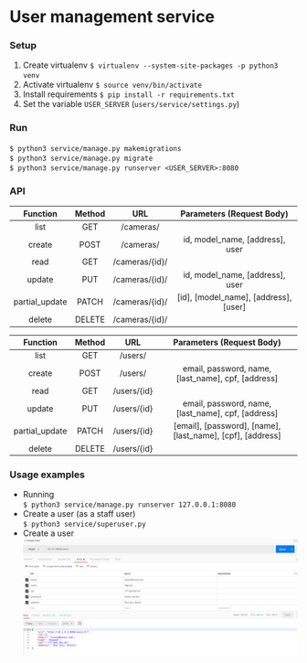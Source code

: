 # User management service


### Setup
1. Create virtualenv `$ virtualenv --system-site-packages -p python3 venv`
2. Activate virtualenv `$ source venv/bin/activate`
3. Install requirements `$ pip install -r requirements.txt`
4. Set the variable `USER_SERVER` (`users/service/settings.py`) 

### Run
`$ python3 service/manage.py makemigrations`  
`$ python3 service/manage.py migrate`  
`$ python3 service/manage.py runserver <USER_SERVER>:8080`

### API
|    Function    | Method |       URL      |       Parameters (Request Body)       |
|:--------------:|:------:|:--------------:|:-------------------------------------:|
|      list      |   GET  |    /cameras/   |                                       |
|     create     |  POST  |    /cameras/   |    id, model_name, [address], user    |
|      read      |   GET  | /cameras/{id}/ |                                       |
|     update     |   PUT  | /cameras/{id}/ |    id, model_name, [address], user    |
| partial_update |  PATCH | /cameras/{id}/ | [id], [model_name], [address], [user] |
|     delete     | DELETE | /cameras/{id}/ |                                       |

|    Function    | Method |     URL     |                  Parameters (Request Body)                 |
|:--------------:|:------:|:-----------:|:----------------------------------------------------------:|
|      list      |   GET  |   /users/   |                                                            |
|     create     |  POST  |   /users/   |     email, password, name, [last_name], cpf, [address]     |
|      read      |   GET  | /users/{id} |                                                            |
|     update     |   PUT  | /users/{id} |     email, password, name, [last_name], cpf, [address]     |
| partial_update |  PATCH | /users/{id} | [email], [password], [name], [last_name], [cpf], [address] |
|     delete     | DELETE | /users/{id} |                                                            |

### Usage examples
- Running  
`$ python3 service/manage.py runserver 127.0.0.1:8080`  
- Create a user (as a staff user)  
`$ python3 service/superuser.py` 
- Create a user  
![Alt text](service/create_user_sample.png?raw=true "User creation")
